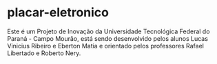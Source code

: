 # placar-eletronico
Este é um Projeto de Inovação da Universidade Tecnológica Federal do Paraná - Campo Mourão, está sendo desenvolvido pelos alunos Lucas Vinicius Ribeiro e Eberton Matia e orientado pelos professores Rafael Libertado e Roberto Nery.
